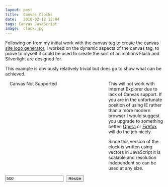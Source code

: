 ```yaml
---
layout: post
title:  Canvas Clocks
date:   2010-02-12 12:04
tags: Canvas JavaScript
image:  clock.jpg
---
```

Following on from my initial work with the canvas tag to create the [canvas site logo generator](canvas-logo-generator), I worked on the dynamic aspects of the canvas tag, to prove to myself it could be used to create the sort of animations Flash and Silverlight are designed for.

This example is obviously relatively trivial but does go to show what can be achieved.

<script type="text/javascript" src="/js/utils.js"></script>
<script type="text/javascript" src="/js/canvastext.js"></script>
<script type="text/javascript" src="/js/dsClock.js"></script>

<script type="text/javascript">
function ClockContBezel() {
  this.c.beginPath();
  this.c.fillStyle = this.colWhite;
  this.c.arc(0, 0, this.clkSize, 0, this.fullCircle, false);
  this.c.fill();
  this.c.beginPath();
  this.c.fillStyle = this.colBlack;
  this.c.arc(0, 0, this.clkSize - 2, 0, this.fullCircle, false);
  this.c.fill();
}
function ClockContBackground() {
  this.OldDrawBackground();
  this.c.strokeStyle = this.colBlack;
  this.c.fillStyle = this.colBlack;
      this.c.lineWidth = 5;
  for (i = 0; i < 60; i++) {
    this.c.beginPath();
    this.c.moveTo(0, this.clkInner - 5);
    if (i == 30) {
      this.c.moveTo(-4, this.clkInner - 5);
      this.c.lineTo(-4, this.clkInner - this.clkBezel + 5);
      this.c.moveTo( 4, this.clkInner - 5);
      this.c.lineTo( 4, this.clkInner - this.clkBezel + 5);
      this.c.stroke();
    } else if (i % 5 == 0) {
      this.c.lineTo(0, this.clkInner - this.clkBezel + 5);
      this.c.stroke();
    } else {
      this.c.arc(0, this.clkInner - 10, 2, 0, this.fullCircle, false);
      this.c.fill();
    }
    this.c.rotate(this.DegToRad(6));
  }
}

function ClockContSeconds() {
  this.c.lineWidth = 1;
  this.c.strokeStyle = this.colRed;
  this.c.beginPath();
  this.c.moveTo(0, this.clkBezel * -1);
  this.c.arc(0, this.clkInner - 20, 5, Math.PI*1.5, Math.PI*3.5, false);
  this.c.moveTo(0, this.clkInner - 15);
  this.c.lineTo(0, this.clkInner - 5 );
  this.c.stroke();
}
function ClockContMinutes() {
  this.c.lineWidth = 3;
  this.c.strokeStyle = this.colBlack;
  this.c.beginPath();
  this.c.moveTo(0, this.clkBezel * -0.5);
  this.c.lineTo(0, this.clkInner - (this.clkBezel/2) );
  this.c.stroke();
}
function ClockContInit(clk) {
  clk.colBg = clk.colWhite
  clk.DrawBezel = ClockContBezel;
  clk.OldDrawBackground = clk.DrawBackground;
  clk.DrawBackground = ClockContBackground;
  clk.DrawMinutes = ClockContMinutes;
  clk.DrawSeconds = ClockContSeconds;
  clk.Start();
}

var myClock;

function init() {
  myClock = new dsClock(getObj('clock'));
  ClockContInit(myClock);
  new dsClock(getObj('old')).Start();
}
function doResize() {
  var ns = getObj('txtSize').value + "px";
  var s = getObj('clock').style;
  s.width = ns;
  s.height = ns;
  myClock = new dsClock(getObj('clock'));
  ClockContInit(myClock);
  return false;
}
</script>

<canvas id="clock" height="300" style="margin: 0px 1em; float: left; width: 300px; height: 300px;">Canvas Not Supported</canvas>
<canvas id="old" width="150"></canvas>

This will not work with Internet Explorer due to lack of Canvas support. If you are in the unfortunate position of using IE rather than a more modern browser I would suggest you upgrade to something better. [Opera](http://www.opera.com) or [Firefox](http://www.getfirefox.com/) will do the job nicely.

Since this version of the clock is written using vectors in JavaScript it is scalable and resolution independent so can be used at any size.

<form target="./" onsubmit="return doResize();">
<input type="text" id="txtSize" value="500" />&nbsp;
<input type="submit" value="Resize" />
</form>

<script type="text/javascript">init();</script>
